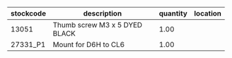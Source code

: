 |stockcode|description|quantity|location|
|---------|-----------|--------|--------|
|13051|Thumb screw M3 x 5 DYED BLACK|1.00||
|27331_P1|Mount for D6H to CL6|1.00||
